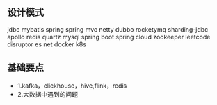 ## 设计模式
jdbc
mybatis
spring
spring mvc
netty
dubbo
rocketymq
sharding-jdbc
apollo
redis
quartz
mysql
spring boot
spring cloud
zookeeper
leetcode
disruptor
es
net
docker
k8s

## 基础要点
* 1.kafka，clickhouse，hive,flink，redis
* 2.大数据中遇到的问题
